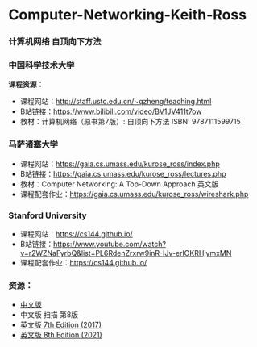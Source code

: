 # Computer-Networking-Keith-Ross
### 计算机网络 自顶向下方法

### 中国科学技术大学

**课程资源：**

* 课程网站：http://staff.ustc.edu.cn/~qzheng/teaching.html
* B站链接：https://www.bilibili.com/video/BV1JV411t7ow
* 教材：计算机网络（原书第7版）: 自顶向下方法  ISBN: 9787111599715

### 马萨诸塞大学

* 课程网站：https://gaia.cs.umass.edu/kurose_ross/index.php
* B站链接：https://gaia.cs.umass.edu/kurose_ross/lectures.php
* 教材：Computer Networking: A Top-Down Approach 英文版
* 课程配套作业：https://gaia.cs.umass.edu/kurose_ross/wireshark.php

### Stanford University

* 课程网站：https://cs144.github.io/
* B站链接：https://www.youtube.com/watch?v=r2WZNaFyrbQ&list=PL6RdenZrxrw9inR-IJv-erlOKRHjymxMN
* 课程配套作业：https://cs144.github.io/

### 资源：

 * [中文版](https://github.com/TimorYang/Computer-Networking-Keith-Ross/blob/main/book/计算机网络-自顶向下方法第七版.pdf) 
 * 中文版 扫描 第8版
 * [英文版 7th Edition (2017)](https://github.com/TimorYang/Computer-Networking-Keith-Ross/blob/main/book/Kurose%2C%20James%20F._Ross%2C%20Keith%20W%20-%20Computer%20networking_%20a%20top-down%20approach-Pearson%20(2017).pdf) 
 * [英文版 8th Edition (2021)](https://github.com/TimorYang/Computer-Networking-Keith-Ross/blob/main/book/Computer%20Networking_%20A%20Top-Down%20Approach%2C%20Global%20Edition%2C%208th%20Edition.pdf)
